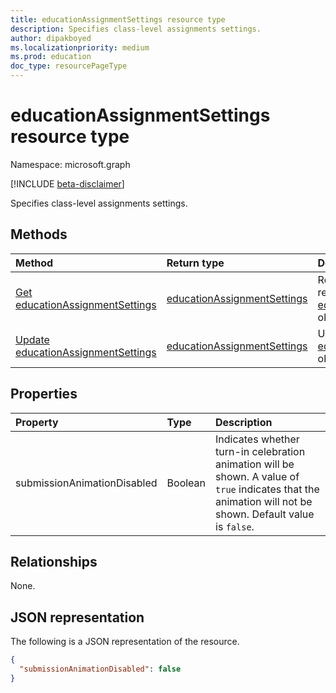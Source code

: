 ```yaml
---
title: educationAssignmentSettings resource type
description: Specifies class-level assignments settings.
author: dipakboyed
ms.localizationpriority: medium
ms.prod: education
doc_type: resourcePageType
---
```


# educationAssignmentSettings resource type

Namespace: microsoft.graph

[!INCLUDE [beta-disclaimer](../../includes/beta-disclaimer.md)]

Specifies class-level assignments settings.

## Methods

| Method                                                                             | Return type                                                                | Description                                                                                                                    |
| :--------------------------------------------------------------------------------- | :------------------------------------------------------------------------- | :----------------------------------------------------------------------------------------------------------------------------- |
| [Get educationAssignmentSettings](../api/educationassignmentsettings-get.md)       | [educationAssignmentSettings](../resources/educationassignmentsettings.md) | Read the properties and relationships of an [educationAssignmentSettings](../resources/educationassignmentsettings.md) object. |
| [Update educationAssignmentSettings](../api/educationassignmentsettings-update.md) | [educationAssignmentSettings](../resources/educationassignmentsettings.md) | Update the properties of an [educationAssignmentSettings](../resources/educationassignmentsettings.md) object.                 |

## Properties

| Property                    | Type    | Description                                                                                                                                                |
| :-------------------------- | :------ | :--------------------------------------------------------------------------------------------------------------------------------------------------------- |
| submissionAnimationDisabled | Boolean | Indicates whether turn-in celebration animation will be shown. A value of `true` indicates that the animation will not be shown. Default value is `false`. |

## Relationships

None.

## JSON representation

The following is a JSON representation of the resource.

<!-- {
  "blockType": "resource",
  "keyProperty": "id",
  "@odata.type": "microsoft.graph.educationAssignmentSettings",
  "openType": false
}
-->

```json
{
  "submissionAnimationDisabled": false
}
```
